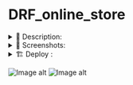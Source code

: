 # DRF_online_store

<details><summary> 📄 Description: </summary>

[Django REST Framework, React, Bootstrap, PostgreSQL, Python, JavaScript Redis, Celery, Docker Compose, Git, Nginx]
REST API online store written using Django REST framework and PostgreSQL database. 

Implemented functionality: 

feedback on the product as well as the opportunity to comment on the feedback, 
shopping cart, differentiation of access rights, product rating system. 

Auto discount activation with celery.

JWT authentication and authorization. 

Deployment is available using Docker Compose.


</details>

<details><summary> 📸 Screenshots: </summary>

![Image alt](https://github.com/Lioniys/DRF_online_store/raw/main/screenshots/2.png)
![Image alt](https://github.com/Lioniys/DRF_online_store/raw/main/screenshots/3.png)
![Image alt](https://github.com/Lioniys/DRF_online_store/raw/main/screenshots/4.png)
![Image alt](https://github.com/Lioniys/DRF_online_store/raw/main/screenshots/5.png)
![Image alt](https://github.com/Lioniys/DRF_online_store/raw/main/screenshots/6.png)
![Image alt](https://github.com/Lioniys/DRF_online_store/raw/main/screenshots/7.png)
![Image alt](https://github.com/Lioniys/DRF_online_store/raw/main/screenshots/8.png)
![Image alt](https://github.com/Lioniys/DRF_online_store/raw/main/screenshots/9.png)

</details>

<details><summary>🏗 Deploy :</summary>

```commandline
docker-compose up -d --build
```
</details>

![Image alt](https://github.com/Lioniys/DRF_online_store/raw/main/screenshots/online_store_.png)
![Image alt](https://github.com/Lioniys/DRF_online_store/raw/main/screenshots/1.png)
